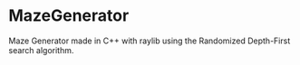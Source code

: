 # MazeGenerator
Maze Generator made in C++ with raylib using the Randomized Depth-First search algorithm.
